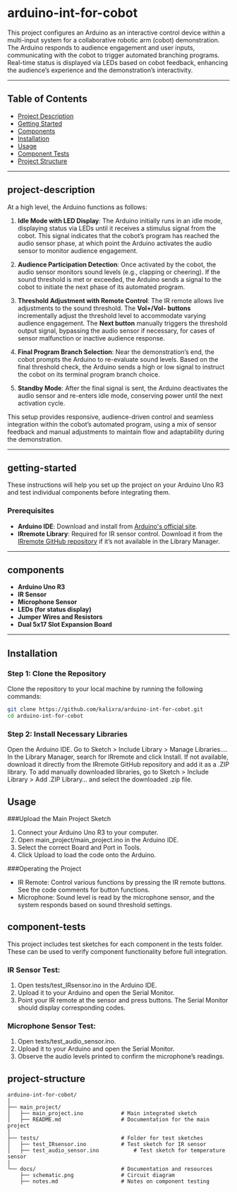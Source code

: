 # arduino-int-for-cobot

This project configures an Arduino as an interactive control device within a multi-input system for a collaborative robotic arm (cobot) demonstration. The Arduino responds to audience engagement and user inputs, communicating with the cobot to trigger automated branching programs. Real-time status is displayed via LEDs based on cobot feedback, enhancing the audience’s experience and the demonstration’s interactivity.

---

## Table of Contents
- [Project Description](#project-description)
- [Getting Started](#getting-started)
- [Components](#components)
- [Installation](#installation)
- [Usage](#usage)
- [Component Tests](#component-tests)
- [Project Structure](#project-structure)

---

## project-description

At a high level, the Arduino functions as follows:
1. **Idle Mode with LED Display**: The Arduino initially runs in an idle mode, displaying status via LEDs until it receives a stimulus signal from the cobot. This signal indicates that the cobot’s program has reached the audio sensor phase, at which point the Arduino activates the audio sensor to monitor audience engagement.

2. **Audience Participation Detection**: Once activated by the cobot, the audio sensor monitors sound levels (e.g., clapping or cheering). If the sound threshold is met or exceeded, the Arduino sends a signal to the cobot to initiate the next phase of its automated program.

3. **Threshold Adjustment with Remote Control**: The IR remote allows live adjustments to the sound threshold. The **Vol+/Vol- buttons** incrementally adjust the threshold level to accommodate varying audience engagement. The **Next button** manually triggers the threshold output signal, bypassing the audio sensor if necessary, for cases of sensor malfunction or inactive audience response.

4. **Final Program Branch Selection**: Near the demonstration’s end, the cobot prompts the Arduino to re-evaluate sound levels. Based on the final threshold check, the Arduino sends a high or low signal to instruct the cobot on its terminal program branch choice.

5. **Standby Mode**: After the final signal is sent, the Arduino deactivates the audio sensor and re-enters idle mode, conserving power until the next activation cycle.

This setup provides responsive, audience-driven control and seamless integration within the cobot’s automated program, using a mix of sensor feedback and manual adjustments to maintain flow and adaptability during the demonstration.

---

## getting-started
These instructions will help you set up the project on your Arduino Uno R3 and test individual components before integrating them.

### Prerequisites
- **Arduino IDE**: Download and install from [Arduino's official site](https://www.arduino.cc/en/software).
- **IRremote Library**: Required for IR sensor control. Download it from the [IRremote GitHub repository](https://github.com/Arduino-IRremote/Arduino-IRremote) if it’s not available in the Library Manager.

---

## components
- **Arduino Uno R3**
- **IR Sensor**
- **Microphone Sensor**
- **LEDs (for status display)**
- **Jumper Wires and Resistors**
- **Dual 5x17 Slot Expansion Board**

---

## Installation

### Step 1: Clone the Repository
Clone the repository to your local machine by running the following commands:

```bash
git clone https://github.com/kalixra/arduino-int-for-cobot.git
cd arduino-int-for-cobot
```

### Step 2: Install Necessary Libraries

  Open the Arduino IDE.
  Go to Sketch > Include Library > Manage Libraries….
  In the Library Manager, search for IRremote and click Install. If not available, download it directly from the IRremote GitHub repository and add it as a .ZIP library.
  To add manually downloaded libraries, go to Sketch > Include Library > Add .ZIP Library… and select the downloaded .zip file.
	
## Usage

###Upload the Main Project Sketch

1. Connect your Arduino Uno R3 to your computer.
2. Open main_project/main_project.ino in the Arduino IDE.
3. Select the correct Board and Port in Tools.
4. Click Upload to load the code onto the Arduino.

###Operating the Project

   - IR Remote: Control various functions by pressing the IR remote buttons. See the code comments for button functions.
   - Microphone: Sound level is read by the microphone sensor, and the system responds based on sound threshold settings.
	
## component-tests

This project includes test sketches for each component in the tests folder. These can be used to verify component functionality before full integration.

### IR Sensor Test:
1. Open tests/test_IRsensor.ino in the Arduino IDE.
2. Upload it to your Arduino and open the Serial Monitor.
3. Point your IR remote at the sensor and press buttons. The Serial Monitor should display corresponding codes.

### Microphone Sensor Test:
1. Open tests/test_audio_sensor.ino.
2. Upload it to your Arduino and open the Serial Monitor.
3. Observe the audio levels printed to confirm the microphone’s readings.

## project-structure
```
arduino-int-for-cobot/
│
├── main_project/
│   ├── main_project.ino           	# Main integrated sketch
│   ├── README.md                   # Documentation for the main project
│
├── tests/                          # Folder for test sketches
│   ├── test_IRsensor.ino           # Test sketch for IR sensor
│   ├── test_audio_sensor.ino 			# Test sketch for temperature sensor
│
└── docs/                           # Documentation and resources
    ├── schematic.png               # Circuit diagram
    ├── notes.md                    # Notes on component testing
```
